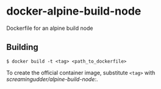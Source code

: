 # docker-alpine-build-node
Dockerfile for an alpine build node

## Building

    $ docker build -t <tag> <path_to_dockerfile>

To create the official container image, substitute `<tag>` with
_screamingudder/alpine-build-node:<version>_.
  
